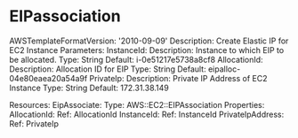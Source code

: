 # EIPassociation
AWSTemplateFormatVersion: '2010-09-09'
Description: Create Elastic IP for EC2 Instance
Parameters:
  InstanceId:
    Description: Instance to which EIP to be allocated.
    Type: String
    Default: i-0e51217e5738a8cf8
  AllocationId:
    Description: Allocation ID for EIP
    Type: String
    Default: eipalloc-04e80eaea20a54a9f
  PrivateIp:
    Description: Private IP Address of EC2 Instance
    Type: String
    Default: 172.31.38.149

Resources:
  EipAssociate:
    Type: AWS::EC2::EIPAssociation
    Properties: 
      AllocationId: 
        Ref: AllocationId
      InstanceId: 
        Ref: InstanceId
      PrivateIpAddress: 
        Ref: PrivateIp
